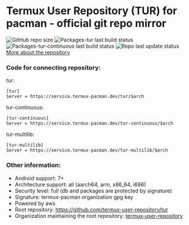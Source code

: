 # Termux User Repository (TUR) for pacman - official git repo mirror
![GitHub repo size](https://img.shields.io/github/repo-size/termux-pacman/tur)
![Packages-tur last build status](https://github.com/termux-pacman/tur/workflows/Packages-tur/badge.svg)
![Packages-tur-continuous last build status](https://github.com/termux-pacman/tur/workflows/Packages-tur-continuous/badge.svg)
![Repo last update status](https://github.com/termux-pacman/tur/workflows/Update%20repo/badge.svg)  
[More about the repository](https://github.com/termux-user-repository/tur/blob/master/README.md)

### Code for connecting repository:
tur:
```
[tur]
Server = https://service.termux-pacman.dev/tur/$arch
```
tur-continuous:
```
[tur-continuous]
Server = https://service.termux-pacman.dev/tur-continuous/$arch
```
tur-multilib:
```
[tur-multilib]
Server = https://service.termux-pacman.dev/tur-multilib/$arch
```

### Other information:
 - Android support: 7+
 - Architecture support: all (aarch64, arm, x86_64, i686)
 - Security level: full (db and packages are protected by signature)
 - Signature: termux-pacman organization gpg key
 - Powered by aws
 - Root repository: https://github.com/termux-user-repository/tur
 - Organization maintaining the root repository: [termux-user-repository](https://github.com/termux-user-repository)
